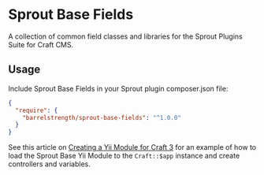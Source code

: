 # Sprout Base Fields

A collection of common field classes and libraries for the Sprout Plugins Suite for Craft CMS.

## Usage

Include Sprout Base Fields in your Sprout plugin composer.json file:

``` json
{
  "require": {
    "barrelstrength/sprout-base-fields": "^1.0.0"
  }
}
```

See this article on [Creating a Yii Module for Craft 3](https://straightupcraft.com/articles/creating-a-yii-module-for-craft-3) for an example of how to load the Sprout Base Yii Module to the `Craft::$app` instance and create controllers and variables.
